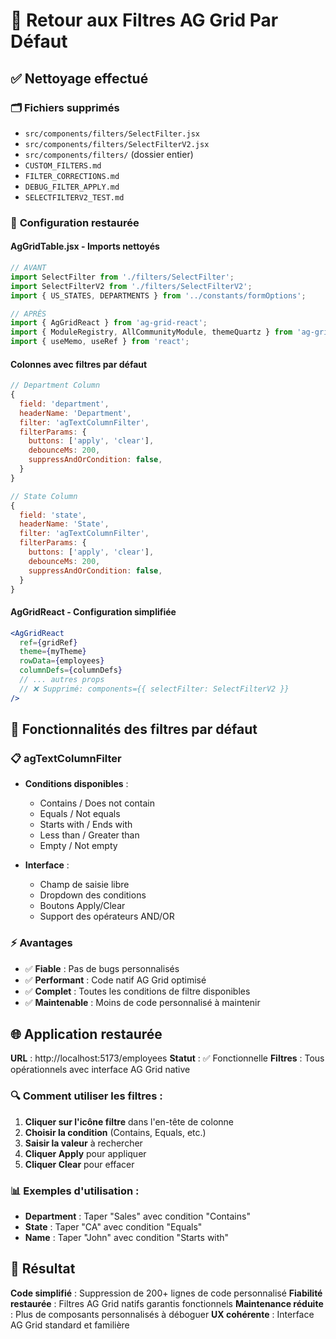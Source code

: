 # 🔄 Retour aux Filtres AG Grid Par Défaut

## ✅ **Nettoyage effectué**

### 🗂️ **Fichiers supprimés**
- `src/components/filters/SelectFilter.jsx`
- `src/components/filters/SelectFilterV2.jsx`
- `src/components/filters/` (dossier entier)
- `CUSTOM_FILTERS.md`
- `FILTER_CORRECTIONS.md`
- `DEBUG_FILTER_APPLY.md`
- `SELECTFILTERV2_TEST.md`

### 🔧 **Configuration restaurée**

#### **AgGridTable.jsx - Imports nettoyés**
```jsx
// AVANT
import SelectFilter from './filters/SelectFilter';
import SelectFilterV2 from './filters/SelectFilterV2';
import { US_STATES, DEPARTMENTS } from '../constants/formOptions';

// APRÈS
import { AgGridReact } from 'ag-grid-react';
import { ModuleRegistry, AllCommunityModule, themeQuartz } from 'ag-grid-community';
import { useMemo, useRef } from 'react';
```

#### **Colonnes avec filtres par défaut**
```jsx
// Department Column
{
  field: 'department',
  headerName: 'Department',
  filter: 'agTextColumnFilter',
  filterParams: {
    buttons: ['apply', 'clear'],
    debounceMs: 200,
    suppressAndOrCondition: false,
  }
}

// State Column
{
  field: 'state',
  headerName: 'State',
  filter: 'agTextColumnFilter',
  filterParams: {
    buttons: ['apply', 'clear'],
    debounceMs: 200,
    suppressAndOrCondition: false,
  }
}
```

#### **AgGridReact - Configuration simplifiée**
```jsx
<AgGridReact
  ref={gridRef}
  theme={myTheme}
  rowData={employees}
  columnDefs={columnDefs}
  // ... autres props
  // ❌ Supprimé: components={{ selectFilter: SelectFilterV2 }}
/>
```

## 🎯 **Fonctionnalités des filtres par défaut**

### 📋 **agTextColumnFilter**
- **Conditions disponibles** :
  - Contains / Does not contain
  - Equals / Not equals
  - Starts with / Ends with
  - Less than / Greater than
  - Empty / Not empty

- **Interface** :
  - Champ de saisie libre
  - Dropdown des conditions
  - Boutons Apply/Clear
  - Support des opérateurs AND/OR

### ⚡ **Avantages**
- ✅ **Fiable** : Pas de bugs personnalisés
- ✅ **Performant** : Code natif AG Grid optimisé
- ✅ **Complet** : Toutes les conditions de filtre disponibles
- ✅ **Maintenable** : Moins de code personnalisé à maintenir

## 🌐 **Application restaurée**

**URL** : http://localhost:5173/employees
**Statut** : ✅ Fonctionnelle
**Filtres** : Tous opérationnels avec interface AG Grid native

### 🔍 **Comment utiliser les filtres :**

1. **Cliquer sur l'icône filtre** dans l'en-tête de colonne
2. **Choisir la condition** (Contains, Equals, etc.)
3. **Saisir la valeur** à rechercher
4. **Cliquer Apply** pour appliquer
5. **Cliquer Clear** pour effacer

### 📊 **Exemples d'utilisation :**
- **Department** : Taper "Sales" avec condition "Contains"
- **State** : Taper "CA" avec condition "Equals"
- **Name** : Taper "John" avec condition "Starts with"

## 🎉 **Résultat**

**Code simplifié** : Suppression de 200+ lignes de code personnalisé
**Fiabilité restaurée** : Filtres AG Grid natifs garantis fonctionnels
**Maintenance réduite** : Plus de composants personnalisés à déboguer
**UX cohérente** : Interface AG Grid standard et familière